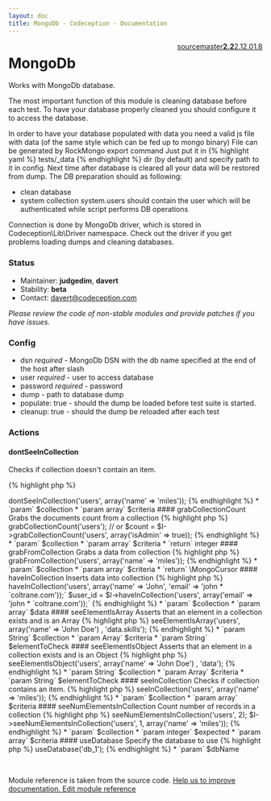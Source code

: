 ```yaml
---
layout: doc
title: MongoDb - Codeception - Documentation
---
```




<div class="btn-group" role="group" style="float: right" aria-label="..."><a class="btn btn-default" href="https://github.com/Codeception/Codeception/blob/2.2/src/Codeception/Module/MongoDb.php">source</a><a class="btn btn-default" href="https://github.com/Codeception/Codeception/blob/master/docs/modules/MongoDb.md">master</a><a class="btn btn-default" href="https://github.com/Codeception/Codeception/blob/2.2/docs/modules/MongoDb.md"><strong>2.2</strong></a><a class="btn btn-default" href="https://github.com/Codeception/Codeception/blob/2.1/docs/modules/MongoDb.md">2.1</a><a class="btn btn-default" href="https://github.com/Codeception/Codeception/blob/2.0/docs/modules/MongoDb.md">2.0</a><a class="btn btn-default" href="https://github.com/Codeception/Codeception/blob/1.8/docs/modules/MongoDb.md">1.8</a></div>

# MongoDb


Works with MongoDb database.

The most important function of this module is cleaning database before each test.
To have your database properly cleaned you should configure it to access the database.

In order to have your database populated with data you need a valid js file with data (of the same style which can be fed up to mongo binary)
File can be generated by RockMongo export command
Just put it in {% highlight yaml %}
tests/_data 
{% endhighlight %} dir (by default) and specify path to it in config.
Next time after database is cleared all your data will be restored from dump.
The DB preparation should as following:
- clean database
- system collection system.users should contain the user which will be authenticated while script performs DB operations

Connection is done by MongoDb driver, which is stored in Codeception\Lib\Driver namespace.
Check out the driver if you get problems loading dumps and cleaning databases.

### Status

* Maintainer: **judgedim**, **davert**
* Stability: **beta**
* Contact: davert@codeception.com

*Please review the code of non-stable modules and provide patches if you have issues.*

### Config

* dsn *required* - MongoDb DSN with the db name specified at the end of the host after slash
* user *required* - user to access database
* password *required* - password
* dump - path to database dump
* populate: true - should the dump be loaded before test suite is started.
* cleanup: true - should the dump be reloaded after each test



### Actions

#### dontSeeInCollection
 
Checks if collection doesn't contain an item.

{% highlight php %}

<?php
$I->dontSeeInCollection('users', array('name' => 'miles'));

{% endhighlight %}

 * `param` $collection
 * `param array` $criteria


#### grabCollectionCount
 
Grabs the documents count from a collection

{% highlight php %}

<?php
$count = $I->grabCollectionCount('users');
// or
$count = $I->grabCollectionCount('users', array('isAdmin' => true));

{% endhighlight %}

 * `param` $collection
 * `param array` $criteria
 * `return` integer


#### grabFromCollection
 
Grabs a data from collection

{% highlight php %}

<?php
$cursor = $I->grabFromCollection('users', array('name' => 'miles'));

{% endhighlight %}

 * `param` $collection
 * `param array` $criteria
 * `return` \MongoCursor


#### haveInCollection
 
Inserts data into collection

{% highlight php %}

<?php
$I->haveInCollection('users', array('name' => 'John', 'email' => 'john * `coltrane.com'));` 
$user_id = $I->haveInCollection('users', array('email' => 'john * `coltrane.com'));` 

{% endhighlight %}

 * `param` $collection
 * `param array` $data


#### seeElementIsArray
 
Asserts that an element in a collection exists and is an Array

{% highlight php %}

<?php
$I->seeElementIsArray('users', array('name' => 'John Doe') , 'data.skills');

{% endhighlight %}

 * `param String` $collection
 * `param Array` $criteria
 * `param String` $elementToCheck


#### seeElementIsObject
 
Asserts that an element in a collection exists and is an Object

{% highlight php %}

<?php
$I->seeElementIsObject('users', array('name' => 'John Doe') , 'data');

{% endhighlight %}

 * `param String` $collection
 * `param Array` $criteria
 * `param String` $elementToCheck


#### seeInCollection
 
Checks if collection contains an item.

{% highlight php %}

<?php
$I->seeInCollection('users', array('name' => 'miles'));

{% endhighlight %}

 * `param` $collection
 * `param array` $criteria


#### seeNumElementsInCollection
 
Count number of records in a collection

{% highlight php %}

<?php
$I->seeNumElementsInCollection('users', 2);
$I->seeNumElementsInCollection('users', 1, array('name' => 'miles'));

{% endhighlight %}

 * `param` $collection
 * `param integer` $expected
 * `param array` $criteria


#### useDatabase
 
Specify the database to use

{% highlight php %}

<?php
$I->useDatabase('db_1');

{% endhighlight %}

 * `param` $dbName

<p>&nbsp;</p><div class="alert alert-warning">Module reference is taken from the source code. <a href="https://github.com/Codeception/Codeception/tree/2.2/src/Codeception/Module/MongoDb.php">Help us to improve documentation. Edit module reference</a></div>
